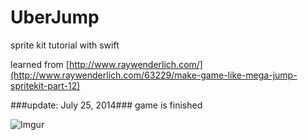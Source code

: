 UberJump
===

sprite kit tutorial with swift

learned from  [http://www.raywenderlich.com/](http://www.raywenderlich.com/63229/make-game-like-mega-jump-spritekit-part-12)


###update: July 25, 2014###
game is finished

![Imgur](http://i.imgur.com/sbOOxgg.gif)